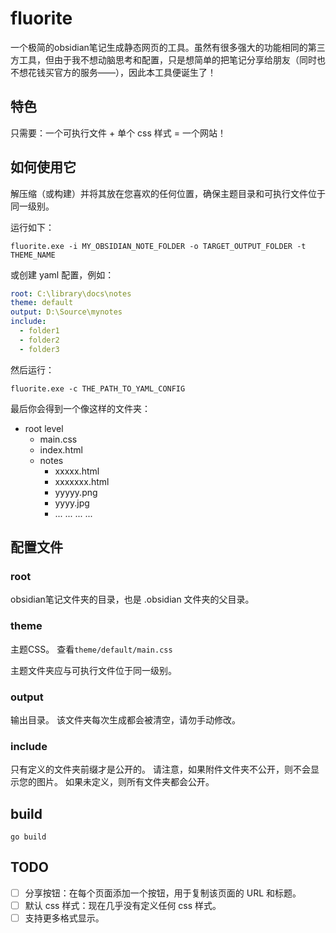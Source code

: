# fluorite

一个极简的obsidian笔记生成静态网页的工具。虽然有很多强大的功能相同的第三方工具，但由于我不想动脑思考和配置，只是想简单的把笔记分享给朋友（同时也不想花钱买官方的服务——），因此本工具便诞生了！

## 特色
只需要：一个可执行文件 + 单个 css 样式 = 一个网站！

## 如何使用它

解压缩（或构建）并将其放在您喜欢的任何位置，确保主题目录和可执行文件位于同一级别。

运行如下：

```
fluorite.exe -i MY_OBSIDIAN_NOTE_FOLDER -o TARGET_OUTPUT_FOLDER -t THEME_NAME
```

或创建 yaml 配置，例如：

```yaml
root: C:\library\docs\notes
theme: default
output: D:\Source\mynotes
include:
  - folder1
  - folder2
  - folder3
```

然后运行：

```
fluorite.exe -c THE_PATH_TO_YAML_CONFIG
```

最后你会得到一个像这样的文件夹：
- root level
  - main.css
  - index.html
  - notes
    - xxxxx.html
    - xxxxxxx.html
    - yyyyy.png
    - yyyy.jpg
    - ... ... ... ...
  
## 配置文件

### root
obsidian笔记文件夹的目录，也是 .obsidian 文件夹的父目录。

### theme
主题CSS。 查看`theme/default/main.css`

主题文件夹应与可执行文件位于同一级别。

### output
输出目录。 该文件夹每次生成都会被清空，请勿手动修改。

### include
只有定义的文件夹前缀才是公开的。 请注意，如果附件文件夹不公开，则不会显示您的图片。 如果未定义，则所有文件夹都会公开。

## build
```
go build
```

## TODO
- [ ] 分享按钮：在每个页面添加一个按钮，用于复制该页面的 URL 和标题。
- [ ] 默认 css 样式：现在几乎没有定义任何 css 样式。
- [ ] 支持更多格式显示。